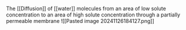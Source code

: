 The [[Diffusion]] of [[water]] molecules from an area of low solute concentration to an area of high solute concentration through a partially permeable membrane
![[Pasted image 20241126184127.png]]